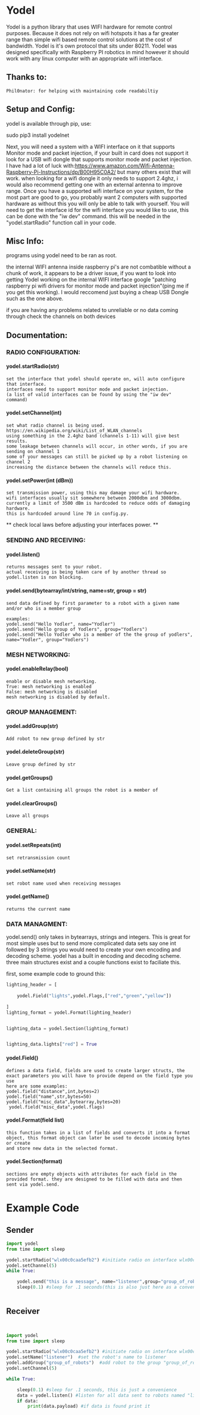 # Yodel
Yodel is a python library that uses WIFI hardware for remote control purposes. Because it does not rely on wifi hotspots it has a far greater range than simple wifi based remote control solutions at the cost of bandwidth. Yodel is it's own protocol that sits under 80211. Yodel was designed specifically with Raspberry PI robotics in mind however it should work with any linux computer with an appropriate wifi interface.



## Thanks to:
    Phil0nator: for helping with maintaining code readabiltiy



## Setup and Config:
yodel is available through pip, use:

sudo pip3 install yodelnet


Next, you will need a system with a WIFI interface on it that supports Monitor mode and packet injection, if your built in card does not support it look for a USB wifi dongle that supports monitor mode and packet injection. 
I have had a lot of luck with:https://www.amazon.com/Wifi-Antenna-Raspberry-Pi-Instructions/dp/B00H95C0A2/ but many others exist that will work.
when looking for a wifi dongle it only needs to support 2.4ghz, i would also recommend getting one with an external antenna to improve range. 
Once you have a supported wifi interface on your system, for the most part are good to go, you probably want 2 computers with supported hardware as without this you will only be able to talk with yourself. 
You will need to get the interface id for the wifi interface you would like to use, this can be done with the "iw dev" command. 
this will be needed in the "yodel.startRadio" function call in your code.
## Misc Info:
  programs using yodel need to be ran as root. 
  
  the internal WIFI antenna inside raspberry pi's are not combatible without a chunk of work, it appears to be a driver issue, if you want to look into 
  getting Yodel working on the internal WIFI interface google "patching raspberry pi wifi drivers for monitor mode and packet injection"(ping me if you get this working). I would reccomend just buying a cheap USB Dongle such as the one above.

 if you are having any problems related to unreliable or no data coming through check the channels on both devices
## Documentation:

### RADIO CONFIGURATION:

  #### yodel.startRadio(str)
  
    set the interface that yodel should operate on, will auto configure that interface.
    interfaces need to support monitor mode and packet injection. 
    (a list of valid interfaces can be found by using the "iw dev" command)
  #### yodel.setChannel(int)
    
    set what radio channel is being used.
    https://en.wikipedia.org/wiki/List_of_WLAN_channels
    using something in the 2.4ghz band (channels 1-11) will give best results.
    some leakage between channels will occur, in other words, if you are sending on channel 1  
    some of your messages can still be picked up by a robot listening on channel 2
    increasing the distance between the channels will reduce this.
  #### yodel.setPower(int (dBm))
    
    set transmission power, using this may damage your wifi hardware.
    wifi interfaces usually sit somewhere between 2000dbm and 3000dbm.
    currently a limit of 3500 dBm is hardcoded to reduce odds of damaging hardware.
    this is hardcoded around line 70 in config.py.
   ** check local laws before adjusting your interfaces power. **


### SENDING AND RECEIVING:

  #### yodel.listen()
  
    returns messages sent to your robot.
    actual receiving is being taken care of by another thread so yodel.listen is non blocking.

  #### yodel.send(bytearray/int/string, name=str, group = str)
  
    send data defined by first parameter to a robot with a given name and/or who is a member group
    
    examples:
    yodel.send("Hello Yodler", name="Yodler")
    yodel.send("Hello group of Yodlers", group="Yodlers")
    yodel.send("Hello Yodler who is a member of the the group of yodlers", name="Yodler", group="Yodlers")
### MESH NETWORKING:

  #### yodel.enableRelay(bool)
  
    enable or disable mesh networking.
    True: mesh networking is enabled
    False: mesh networking is disabled
    mesh networking is disabled by default.

  
### GROUP MANAGEMENT:

  #### yodel.addGroup(str)

    Add robot to new group defined by str

  #### yodel.deleteGroup(str)

    Leave group defined by str

  #### yodel.getGroups()
  
    Get a list containing all groups the robot is a member of

  #### yodel.clearGroups()
  
    Leave all groups

    
### GENERAL:

  #### yodel.setRepeats(int)

    set retransmission count

  #### yodel.setName(str)

    set robot name used when receiving messages

  #### yodel.getName()

    returns the current name
### DATA MANAGMENT:
  yodel.send() only takes in bytearrays, strings and integers. This is great for most simple uses but to send more complicated data sets say one int followed by 3 strings you would need to create your own encoding and decoding scheme. yodel has a built in encoding and decoding scheme. three main structures exist and a couple functions exist to faciliate this. 

first, some example code to ground this:

``` python
lighting_header = [
    
    yodel.Field("lights",yodel.Flags,["red","green","yellow"])
    
]
lighting_format = yodel.Format(lighting_header)


lighting_data = yodel.Section(lighting_format)


lighting_data.lights["red"] = True
```

  #### yodel.Field()
    defines a data field, fields are used to create larger structs, the exact parameters you will have to provide depend on the field type you use
    here are some examples:
    yodel.field("distance",int,bytes=2)
    yodel.field("name",str,bytes=50)
    yodel.field("misc_data",bytearray,bytes=20)
     yodel.field("misc_data",yodel.flags) 


  #### yodel.Format(field list)
    this function takes in a list of fields and converts it into a format object, this format object can later be used to decode incoming bytes or create 
    and store new data in the selected format.


  #### yodel.Section(format)
    sections are empty objects with attributes for each field in the provided format. they are designed to be filled with data and then sent via yodel.send.
    





# Example Code

## Sender
``` python
import yodel
from time import sleep

yodel.startRadio("wlx00c0caa5efb2") #initiate radio on interface wlx00c0caa5efb2 (the interface name will differ on your system)
yodel.setChannel(5)
while True:

    yodel.send("this is a message", name="listener",group="group_of_robots") #send data to robots named "listener" who are a member of group_of_robots
    sleep(0.1) #sleep for .1 seconds(this is also just here as a convenience)
    
```


## Receiver
``` python


import yodel
from time import sleep

yodel.startRadio("wlx00c0caa5efb2") #initiate radio on interface wlx00c0caa5efb2 (the interface name will differ on your system)
yodel.setName("listener")  #set the robot's name to listener
yodel.addGroup("group_of_robots")  #add robot to the group "group_of_robots"
yodel.setChannel(5)

while True:

    sleep(0.1) #sleep for .1 seconds, this is just a convenience
    data = yodel.listen() #listen for all data sent to robots named "listener" and/or who are a member of "group_of_robots"
    if data: 
        print(data.payload) #if data is found print it


